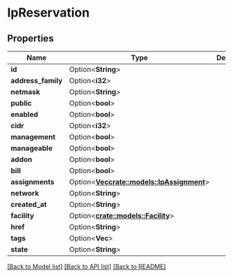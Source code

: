 # IpReservation

## Properties

Name | Type | Description | Notes
------------ | ------------- | ------------- | -------------
**id** | Option<**String**> |  | [optional]
**address_family** | Option<**i32**> |  | [optional]
**netmask** | Option<**String**> |  | [optional]
**public** | Option<**bool**> |  | [optional]
**enabled** | Option<**bool**> |  | [optional]
**cidr** | Option<**i32**> |  | [optional]
**management** | Option<**bool**> |  | [optional]
**manageable** | Option<**bool**> |  | [optional]
**addon** | Option<**bool**> |  | [optional]
**bill** | Option<**bool**> |  | [optional]
**assignments** | Option<[**Vec<crate::models::IpAssignment>**](IPAssignment.md)> |  | [optional]
**network** | Option<**String**> |  | [optional]
**created_at** | Option<**String**> |  | [optional]
**facility** | Option<[**crate::models::Facility**](Facility.md)> |  | [optional]
**href** | Option<**String**> |  | [optional]
**tags** | Option<**Vec<String>**> |  | [optional]
**state** | Option<**String**> |  | [optional]

[[Back to Model list]](../README.md#documentation-for-models) [[Back to API list]](../README.md#documentation-for-api-endpoints) [[Back to README]](../README.md)


